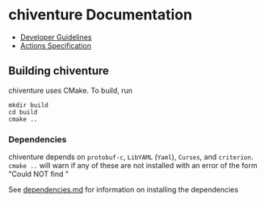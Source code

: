 # chiventure Documentation

* [Developer Guidelines](developer.md)
* [Actions Specification](actions.md)

## Building chiventure

chiventure uses CMake. To build, run
```
mkdir build
cd build
cmake ..
```

### Dependencies

chiventure depends on `protobuf-c`, `LibYAML` (`Yaml`), `Curses`, and `criterion`. `cmake ..` will warn if any of these are not installed with an error of the form "Could NOT find <library>"

See [dependencies.md](dependencies.md) for information on installing the dependencies
